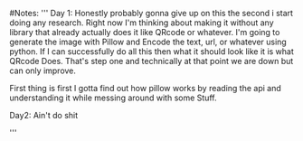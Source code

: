 #Notes: 
'''
   Day 1: Honestly probably gonna give up on this the second i start doing any research. Right now I'm thinking about making 
   it without any library that already actually does it like QRcode or whatever. I'm going to generate the image with Pillow and
   Encode the text, url, or whatever using python. If I can successfully do all this then what it should look like it is what QRcode
   Does. That's step one and technically at that point we are down but can only improve.

   First thing is first I gotta find out how pillow works by reading the api and understanding it while messing around with some 
   Stuff.

   Day2: Ain't do shit
   
'''

